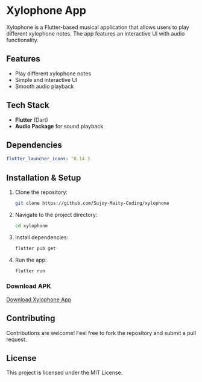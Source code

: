 # Xylophone App

Xylophone is a Flutter-based musical application that allows users to play different xylophone notes. The app features an interactive UI with audio functionality.

## Features
- Play different xylophone notes
- Simple and interactive UI
- Smooth audio playback

## Tech Stack
- **Flutter** (Dart)
- **Audio Package** for sound playback

## Dependencies
```yaml
flutter_launcher_icons: ^0.14.3
```

## Installation & Setup
1. Clone the repository:
   ```sh
   git clone https://github.com/Sujoy-Maity-Coding/xylophone
   ```
2. Navigate to the project directory:
   ```sh
   cd xylophone
   ```
3. Install dependencies:
   ```sh
   flutter pub get
   ```
4. Run the app:
   ```sh
   flutter run
   ```

### Download APK
[Download Xylophone App](https://github.com/Sujoy-Maity-Coding/xylophone/releases/latest)


## Contributing
Contributions are welcome! Feel free to fork the repository and submit a pull request.

## License
This project is licensed under the MIT License.

